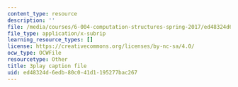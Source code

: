 ```yaml
---
content_type: resource
description: ''
file: /media/courses/6-004-computation-structures-spring-2017/ed48324d6edb80c041d1195277bac267_VkVe_wNU6RI.srt
file_type: application/x-subrip
learning_resource_types: []
license: https://creativecommons.org/licenses/by-nc-sa/4.0/
ocw_type: OCWFile
resourcetype: Other
title: 3play caption file
uid: ed48324d-6edb-80c0-41d1-195277bac267
---
```

